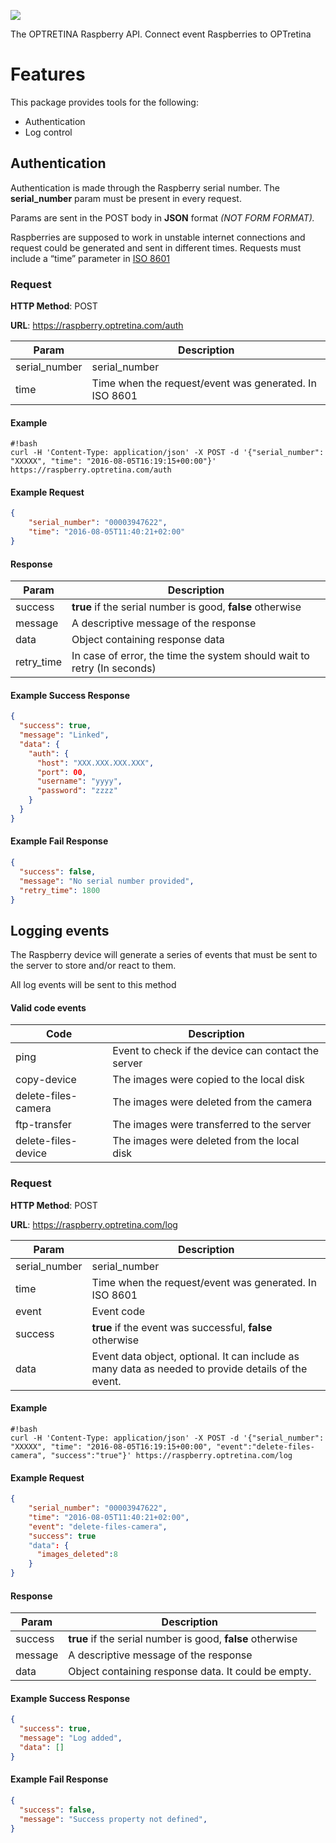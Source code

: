 ![](http://www.optretina.com/wp-content/uploads/2014/11/logo-optretina.png)

The OPTRETINA Raspberry API. Connect event Raspberries to OPTretina

# Features

This package provides tools for the following:

- Authentication
- Log control

## Authentication
Authentication is made through the Raspberry serial number. The **serial_number** param must be present in every request.

Params are sent in the POST body in **JSON** format *(NOT FORM FORMAT).*

Raspberries are supposed to work in unstable internet connections and request could be generated and sent in different times. Requests must include a “time” parameter in [ISO 8601](https://en.wikipedia.org/wiki/ISO_8601)

### Request

**HTTP Method**: POST

**URL**: https://raspberry.optretina.com/auth

Param  | Description
------------- | -------------
serial_number  | serial_number
time  | Time when the request/event was generated. In ISO 8601


#### Example

```
#!bash
curl -H 'Content-Type: application/json' -X POST -d '{"serial_number": "XXXXX", "time": "2016-08-05T16:19:15+00:00"}' https://raspberry.optretina.com/auth
```

#### Example Request
```json
{
    "serial_number": "00003947622",
    "time": "2016-08-05T11:40:21+02:00"
}
```


#### Response
Param  | Description
------------- | -------------
success  |  **true** if the serial number is good, **false** otherwise
message  | A descriptive message of the response
data  |  Object containing response data
retry_time  |  In case of error, the time the system should wait to retry (In seconds)

#### Example Success Response
```json
{
  "success": true,
  "message": "Linked",
  "data": {
    "auth": {
      "host": "XXX.XXX.XXX.XXX",
      "port": 00,
      "username": "yyyy",
      "password": "zzzz"
    }
  }
}
```

#### Example Fail Response
```json
{
  "success": false,
  "message": "No serial number provided",
  "retry_time": 1800
}
```

## Logging events
The Raspberry device will generate a series of events that must be sent to the server to store and/or react to them.

All log events will be sent to this method

#### Valid code events

Code  | Description
------------- | -------------
ping  |  Event to check if the device can contact the server
copy-device | The images were copied to the local disk
delete-files-camera  |  The images were deleted from the camera
ftp-transfer  |  The images were transferred to the server
delete-files-device | The images were deleted from the local disk

### Request

**HTTP Method**: POST

**URL**: https://raspberry.optretina.com/log

Param  | Description
------------- | -------------
serial_number  | serial_number
time  | Time when the request/event was generated. In ISO 8601
event  | Event code
success  | **true** if the event was successful, **false** otherwise
data  | Event data object, optional. It can include as many data as needed to provide details of the event.

#### Example

```
#!bash
curl -H 'Content-Type: application/json' -X POST -d '{"serial_number": "XXXXX", "time": "2016-08-05T16:19:15+00:00", "event":"delete-files-camera", "success":"true"}' https://raspberry.optretina.com/log
```

#### Example Request
```json
{
    "serial_number": "00003947622",
    "time": "2016-08-05T11:40:21+02:00",
    "event": "delete-files-camera",
    "success": true
    "data": {
      "images_deleted":8
    }
}
```
#### Response
Param  | Description
------------- | -------------
success  |  **true** if the serial number is good, **false** otherwise
message  | A descriptive message of the response
data  |  Object containing response data. It could be empty.

#### Example Success Response
```json
{
  "success": true,
  "message": "Log added",
  "data": []
}
```

#### Example Fail Response
```json
{
  "success": false,
  "message": "Success property not defined",
}
```
